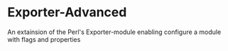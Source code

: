 Exporter-Advanced
=================

An extainsion of the Perl's Exporter-module enabling configure a module with flags and properties